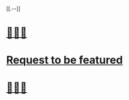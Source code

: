 [[.--]]

# [🚧](((dmQooXFj9)))[🚧](((dmQooXFj9)))[🚧](((dmQooXFj9)))

# [Request to be featured](https://roamresearch.typeform.com/to/g5W8uCqz)

# [🚧](((dmQooXFj9)))[🚧](((dmQooXFj9)))[🚧](((dmQooXFj9)))

